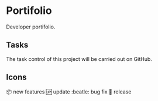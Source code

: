 # Portifolio

Developer portifolio.

## Tasks

The task control of this project will be carried out on GitHub.

## Icons

:package: new features
:up: update
:beatle: bug fix
:checkered_flag: release
